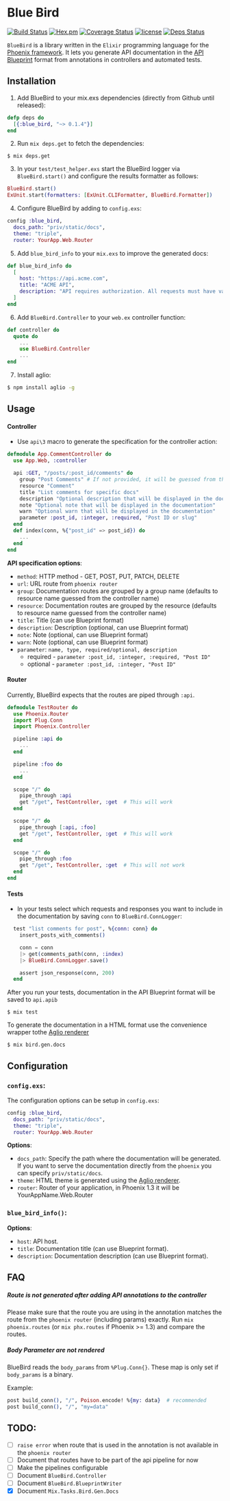 # Blue Bird

[![Build Status](https://travis-ci.org/rhazdon/blue_bird.svg?branch=master)](https://travis-ci.org/rhazdon/blue_bird)
[![Hex.pm](https://img.shields.io/hexpm/v/blue_bird.svg)](https://hex.pm/packages/blue_bird)
[![Coverage Status](https://coveralls.io/repos/github/rhazdon/blue_bird/badge.svg?branch=master)](https://coveralls.io/github/rhazdon/blue_bird?branch=master)
[![license](https://img.shields.io/github/license/mashape/apistatus.svg)](https://github.com/rhazdon/blue_bird/blob/master/LICENSE)
[![Deps Status](https://beta.hexfaktor.org/badge/all/github/rhazdon/blue_bird.svg)](https://beta.hexfaktor.org/github/rhazdon/blue_bird)

`BlueBird` is a library written in the `Elixir` programming language for the [Phoenix framework](http://www.phoenixframework.org/).
It lets you generate API documentation in the [API Blueprint](https://apiblueprint.org/) format from annotations in controllers and automated tests.


## Installation


1. Add BlueBird to your mix.exs dependencies (directly from Github until released):
``` elixir
defp deps do
  [{:blue_bird, "~> 0.1.4"}]
end
```

2. Run `mix deps.get` to fetch the dependencies:
```
$ mix deps.get
```

3. In your `test/test_helper.exs` start the BlueBird logger via `BlueBird.start()` and configure the results formatter as follows:
``` elixir
BlueBird.start()
ExUnit.start(formatters: [ExUnit.CLIFormatter, BlueBird.Formatter])
```

4. Configure BlueBird by adding to `config.exs`:
``` elixir
config :blue_bird,
  docs_path: "priv/static/docs",
  theme: "triple",
  router: YourApp.Web.Router
```

5. Add `blue_bird_info` to your `mix.exs` to improve the generated docs:
``` elixir
def blue_bird_info do
  [
    host: "https://api.acme.com",
    title: "ACME API",
    description: "API requires authorization. All requests must have valid `auth_token`"
  ]
end
```

6. Add `BlueBird.Controller` to your `web.ex` controller function:
``` elixir
def controller do
  quote do
    ...
    use BlueBird.Controller
    ...
end
```

7. Install aglio:
```bash
$ npm install aglio -g
```

## Usage

#### Controller

* Use `api\3` macro to generate the specification for the controller action:
```elixir
defmodule App.CommentController do
  use App.Web, :controller

  api :GET, "/posts/:post_id/comments" do
    group "Post Comments" # If not provided, it will be guessed from the controller name (resource name)
    resource "Comment"
    title "List comments for specific docs"
    description "Optional description that will be displayed in the documentation"
    note "Optional note that will be displayed in the documentation"
    warn "Optional warn that will be displayed in the documentation"
    parameter :post_id, :integer, :required, "Post ID or slug"
  end
  def index(conn, %{"post_id" => post_id}) do
    ...
  end
end
```

**API specification options**:

* `method`: HTTP method - GET, POST, PUT, PATCH, DELETE
* `url`: URL route from `phoenix router`
* `group`: Documentation routes are grouped by a group name (defaults to resource name guessed from the controller name)
* `resource`: Documentation routes are grouped by the resource (defaults to resource name guessed from the controller name)
* `title`: Title (can use Blueprint format)
* `description`: Description (optional, can use Blueprint format)
* `note`: Note (optional, can use Blueprint format)
* `warn`: Note (optional, can use Blueprint format)
* `parameter`: `name, type, required/optional, description`
  * required - `parameter :post_id, :integer, :required, "Post ID"`
  * optional - `parameter :post_id, :integer, "Post ID"`

#### Router

Currently, BlueBird expects that the routes are piped through `:api`.

``` elixir
defmodule TestRouter do
  use Phoenix.Router
  import Plug.Conn
  import Phoenix.Controller

  pipeline :api do
    ...
  end

  pipeline :foo do
    ...
  end

  scope "/" do
    pipe_through :api
    get "/get", TestController, :get  # This will work
  end

  scope "/" do
    pipe_through [:api, :foo]
    get "/get", TestController, :get  # This will work
  end

  scope "/" do
    pipe_through :foo
    get "/get", TestController, :get  # This will not work
  end
end
```

#### Tests

* In your tests select which requests and responses you want to include in the documentation by saving `conn` to `BlueBird.ConnLogger`:

``` elixir
  test "list comments for post", %{conn: conn} do
    insert_posts_with_comments()

    conn = conn
    |> get(comments_path(conn, :index)
    |> BlueBird.ConnLogger.save()

    assert json_response(conn, 200)
  end
```

After you run your tests, documentation in the API Blueprint format will be saved to `api.apib`

```
$ mix test
```

To generate the documentation in a HTML format use the convenience wrapper tothe [Aglio renderer](https://github.com/danielgtaylor/aglio)

```
$ mix bird.gen.docs
```


## Configuration

### `config.exs`:

The configuration options can be setup in `config.exs`:

```elixir
config :blue_bird,
  docs_path: "priv/static/docs",
  theme: "triple",
  router: YourApp.Web.Router
```

**Options**:

* `docs_path`: Specify the path where the documentation will be generated. If you want to serve the documentation directly from the `phoenix` you can specify `priv/static/docs`.
* `theme`: HTML theme is generated using the [Aglio renderer](https://github.com/danielgtaylor/aglio).
* `router`: Router of your application, in Phoenix 1.3 it will be YourAppName.Web.Router


### `blue_bird_info()`:

**Options**:

* `host`: API host.
* `title`: Documentation title (can use Blueprint format).
* `description`: Documentation description (can use Blueprint format).


## FAQ

##### Route is not generated after adding API annotations to the controller

Please make sure that the route you are using in the annotation matches the route from the `phoenix router` (including params) exactly. Run `mix phoenix.routes` (or `mix phx.routes` if Phoenix >= 1.3) and compare the routes.

##### Body Parameter are not rendered

BlueBird reads the `body_params` from `%Plug.Conn{}`. These map is only set if `body_params` is a binary.

Example:

``` elixir
post build_conn(), "/", Poison.encode! %{my: data}  # recommended
post build_conn(), "/", "my=data"
```


## TODO:

- [ ] `raise error` when route that is used in the annotation is not available in the `phoenix router`
- [ ] Document that routes have to be part of the api pipeline for now
- [ ] Make the pipelines configurable
- [ ] Document `BlueBird.Controller`
- [ ] Document `BlueBird.BlueprintWriter`
- [x] Document `Mix.Tasks.Bird.Gen.Docs`
